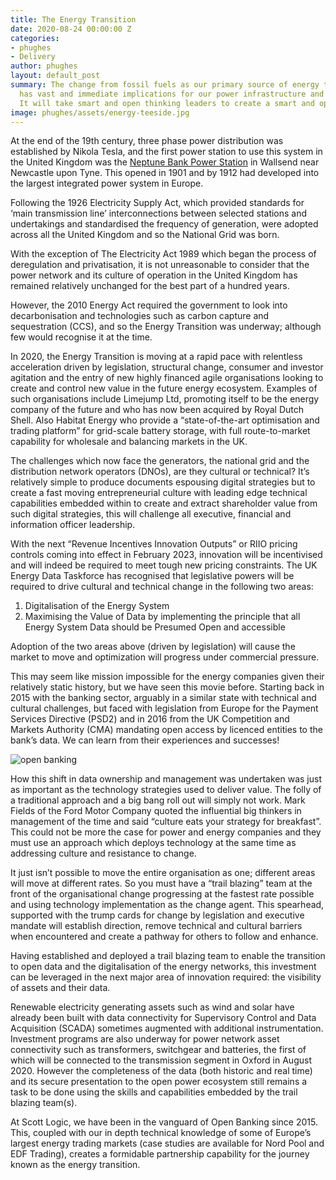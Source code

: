 ```yaml
---
title: The Energy Transition
date: 2020-08-24 00:00:00 Z
categories:
- phughes
- Delivery
author: phughes
layout: default_post
summary: The change from fossil fuels as our primary source of energy to renewables
  has vast and immediate implications for our power infrastructure and its operators.
  It will take smart and open thinking leaders to create a smart and open power network.
image: phughes/assets/energy-teeside.jpg
---
```


At the end of the 19th century, three phase power distribution was established by Nikola Tesla, and the first power station to use this system in the United Kingdom was the [Neptune Bank Power Station](https://en.wikipedia.org/wiki/Neptune_Bank_Power_Station) in Wallsend near Newcastle upon Tyne. This opened in 1901 and by 1912 had developed into the largest integrated power system in Europe. 

Following the 1926 Electricity Supply Act, which provided standards for ‘main transmission line’ interconnections between selected stations and undertakings and standardised the frequency of generation, were adopted across all the United Kingdom and so the National Grid was born. 

With the exception of The Electricity Act 1989 which began the process of deregulation and privatisation, it is not unreasonable to consider that the power network and its culture of operation in the United Kingdom has remained relatively unchanged for the best part of a hundred years.

However, the 2010 Energy Act required the government to look into decarbonisation and technologies such as carbon capture and sequestration (CCS), and so the Energy Transition was underway; although few would recognise it at the time. 

In 2020, the Energy Transition is moving at a rapid pace with relentless acceleration driven by legislation, structural change, consumer and investor agitation and the entry of new highly financed agile organisations looking to create and control new value in the future energy ecosystem. Examples of such organisations include Limejump Ltd, promoting itself to be the energy company of the future and who has now been acquired by Royal Dutch Shell. Also Habitat Energy who provide a “state-of-the-art optimisation and trading platform” for grid-scale battery storage, with full route-to-market capability for wholesale and balancing markets in the UK.

The challenges which now face the generators, the national grid and the distribution network operators (DNOs), are they cultural or technical? It’s relatively simple to produce documents espousing digital strategies but to create a fast moving entrepreneurial culture with leading edge technical capabilities embedded within to create and extract shareholder value from such digital strategies, this will challenge all executive, financial and information officer leadership.

With the next “Revenue Incentives Innovation Outputs” or RIIO pricing controls coming into effect in February 2023, innovation will be incentivised and will indeed be required to meet tough new pricing constraints. The UK Energy Data Taskforce has recognised that legislative powers will be required to drive cultural and technical change in the following two areas:

1.  Digitalisation of the Energy System
2.  Maximising the Value of Data by implementing the principle that all Energy System Data should be Presumed Open and accessible

Adoption of the two areas above (driven by legislation) will cause the market to move and optimization will progress under commercial pressure.

This may seem like mission impossible for the energy companies given their relatively static history, but we have seen this movie before. Starting back in 2015 with the banking sector, arguably in a similar state with technical and cultural challenges, but faced with legislation from Europe for the Payment Services Directive (PSD2) and in 2016 from the UK Competition and Markets Authority (CMA) mandating open access by licenced entities to the bank’s data. We can learn from their experiences and successes!

<img src="{{ site.baseurl }}/phughes/assets/openbanking.jpg" alt="open banking" title="open banking">

How this shift in data ownership and management was undertaken was just as important as the technology strategies used to deliver value. The folly of a traditional approach and a big bang roll out will simply not work. Mark Fields of the Ford Motor Company quoted the influential big thinkers in management of the time and said “culture eats your strategy for breakfast”. This could not be more the case for power and energy companies and they must use an approach which deploys technology at the same time as addressing culture and resistance to change.

It just isn’t possible to move the entire organisation as one; different areas will move at different rates. So you must have a “trail blazing” team at the front of the organisational change progressing at the fastest rate possible and using technology implementation as the change agent. This spearhead, supported with the trump cards for change by legislation and executive mandate will establish direction, remove technical and cultural barriers when encountered and create a pathway for others to follow and enhance.

Having established and deployed a trail blazing team to enable the transition to open data and the digitalisation of the energy networks, this investment can be leveraged in the next major area of innovation required: the visibility of assets and their data.

Renewable electricity generating assets such as wind and solar have already been built with data connectivity for Supervisory Control and Data Acquisition (SCADA) sometimes augmented with additional instrumentation. Investment programs are also underway for power network asset connectivity such as transformers, switchgear and batteries, the first of which will be connected to the transmission segment in Oxford in August 2020. However the completeness of the data (both historic and real time) and its secure presentation to the open power ecosystem still remains a task to be done using the skills and capabilities embedded by the trail blazing team(s).

At Scott Logic, we have been in the vanguard of Open Banking since 2015. This, coupled with our in depth technical knowledge of some of Europe’s largest energy trading markets (case studies are available for Nord Pool and EDF Trading), creates a formidable partnership capability for the journey known as the energy transition.
